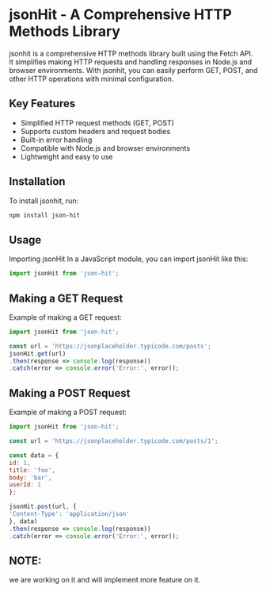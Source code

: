 # jsonHit - A Comprehensive HTTP Methods Library

jsonhit is a comprehensive HTTP methods library built using the Fetch API. It simplifies making HTTP requests and handling responses in Node.js and browser environments. With jsonhit, you can easily perform GET, POST, and other HTTP operations with minimal configuration.

## Key Features

- Simplified HTTP request methods (GET, POST)
- Supports custom headers and request bodies
- Built-in error handling
- Compatible with Node.js and browser environments
- Lightweight and easy to use

## Installation

To install jsonhit, run:

```bash
npm install json-hit
```

## Usage

Importing jsonHit
In a JavaScript module, you can import jsonHit like this:

```javascript
import jsonHit from 'json-hit';
```

## Making a GET Request

Example of making a GET request:

```javascript
import jsonHit from 'json-hit';

const url = 'https://jsonplaceholder.typicode.com/posts';
jsonHit.get(url)
.then(response => console.log(response))
.catch(error => console.error('Error:', error));
```

## Making a POST Request

Example of making a POST request:

```javascript
import jsonHit from 'json-hit';

const url = 'https://jsonplaceholder.typicode.com/posts/1';

const data = {
id: 1,
title: 'foo',
body: 'bar',
userId: 1
};

jsonHit.post(url, {
'Content-Type': 'application/json'
}, data)
.then(response => console.log(response))
.catch(error => console.error('Error:', error));
```

## NOTE:

we are working on it and will implement more feature on it.
